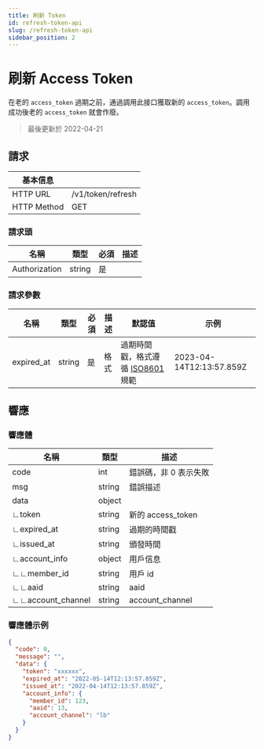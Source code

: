 ```yaml
---
title: 刷新 Token
id: refresh-token-api
slug: /refresh-token-api
sidebar_position: 2
---
```


# 刷新 Access Token

在老的 `access_token` 過期之前，通過調用此接口獲取新的 `access_token`。調用成功後老的 `access_token` 就會作廢。

> 最後更新於 2022-04-21

## 請求

| 基本信息    |                   |
| ----------- | ----------------- |
| HTTP URL    | /v1/token/refresh |
| HTTP Method | GET               |

### 請求頭

| 名稱          | 類型   | 必須 | 描述 |
| ------------- | ------ | ---- | ---- |
| Authorization | string | 是   |      |

### 請求參數

| 名稱       | 類型   | 必須 | 描述 | 默認值                                                                      | 示例                     |
| ---------- | ------ | ---- | ---- | --------------------------------------------------------------------------- | ------------------------ |
| expired_at | string | 是   | 格式 | 過期時間戳，格式遵循 [ISO8601](https://en.wikipedia.org/wiki/ISO_8601) 規範 | 2023-04-14T12:13:57.859Z |

## 響應

### 響應體

| 名稱              | 類型   | 描述                  |
| ----------------- | ------ | --------------------- |
| code              | int    | 錯誤碼，非 0 表示失敗 |
| msg               | string | 錯誤描述              |
| data              | object |                       |
| ∟token            | string | 新的 access_token     |
| ∟expired_at       | string | 過期的時間戳          |
| ∟issued_at        | string | 頒發時間              |
| ∟account_info     | object | 用戶信息              |
| ∟∟member_id       | string | 用戶 id               |
| ∟∟aaid            | string | aaid                  |
| ∟∟account_channel | string | account_channel       |

### 響應體示例

```json
{
  "code": 0,
  "message": "",
  "data": {
    "token": "xxxxxx",
    "expired_at": "2022-05-14T12:13:57.859Z",
    "issued_at": "2022-04-14T12:13:57.859Z",
    "account_info": {
      "member_id": 123,
      "aaid": 13,
      "account_channel": "lb"
    }
  }
}
```
